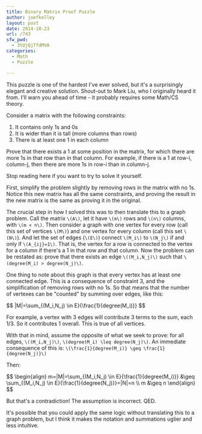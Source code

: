 ```yaml
---
title: Binary Matrix Proof Puzzle
author: joefkelley
layout: post
date: 2014-10-23
url: /743
sfw_pwd:
  - 3tUjQjTfdMVA
categories:
  - Math
  - Puzzle

---
```

This puzzle is one of the hardest I've ever solved, but it's a surprisingly elegant and creative solution. Shout-out to Mark Liu, who I originally heard it from. I'll warn you ahead of time - it probably requires some Math/CS theory.

Consider a matrix with the following constraints:

1. It contains only 1s and 0s
2. It is wider than it is tall (more columns than rows)
3. There is at least one 1 in each column

Prove that there exists a 1 at some position in the matrix, for which there are more 1s in that row than in that column. For example, if there is a 1 at row-i, column-j, then there are more 1s in row-i than in column-j.

Stop reading here if you want to try to solve it yourself.

First, simplify the problem slightly by removing rows in the matrix with no 1s. Notice this new matrix has all the same constraints, and proving the result in the new matrix is the same as proving it in the original.

The crucial step in how I solved this was to then translate this to a graph problem. Call the matrix `\(A\)`, let it have `\(m\)` rows and `\(n\)` columns, with `\(m < n\)`. Then consider a graph with one vertex for every row (call this set of vertices `\(M\)`) and one vertex for every column (call this set `\(N\)`). And let the set of edges (`\(E\)`) connect `\(M_i\)` to `\(N_j\)` if and only if `\(A_{ij}=1\)`. That is, the vertex for a row is connected to the vertex for a column if there's a 1 in that row and that column. Now the problem can be restated as: prove that there exists an edge `\((M_i,N_j)\)` such that `\(degree(M_i) > degree(N_j)\)`.

One thing to note about this graph is that every vertex has at least one connected edge. This is a consequence of constraint 3, and the simplification of removing rows with no 1s. So that means that the number of vertexes can be "counted" by summing over edges, like this:
<div>$$
|M|=\sum_{(M_i,N_j) \in E}{\frac{1}{degree(M_i)}}
$$</div>

For example, a vertex with 3 edges will contribute 3 terms to the sum, each 1/3. So it contributes 1 overall. This is true of all vertices.

With that in mind, assume the opposite of what we seek to prove: for all edges, `\((M_i,N_j)\)`, `\(degree(M_i) \leq degree(N_j)\)`. An immediate consequence of this is: `\(\frac{1}{degree(M_i)} \geq \frac{1}{degree(N_j)}\)`

Then:


<div>$$
\begin{align}
m=|M|=\sum_{(M_i,N_j) \in E}{\frac{1}{degree(M_i)}} &\geq \sum_{(M_i,N_j) \in E}{\frac{1}{degree(N_j)}}=|N|=n \\
m &\geq n
\end{align}
$$</div>

But that's a contradiction! The assumption is incorrect. QED.

It's possible that you could apply the same logic without translating this to a graph problem, but I think it makes the notation and summations uglier and less intuitive.
